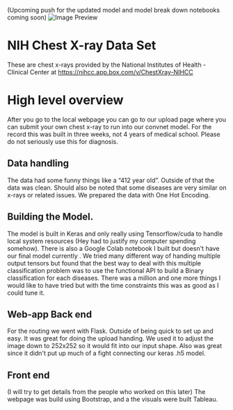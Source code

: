 (Upcoming push for the updated model and model break down notebooks coming soon)
![Image Preview](https://raw.githubusercontent.com/FunFighter/NIHChestXray/master/sample%20img.png)


# NIH Chest X-ray Data Set
These are chest x-rays provided by the National Institutes of Health - Clinical Center at https://nihcc.app.box.com/v/ChestXray-NIHCC

# High level overview
After you go to the local webpage you can go to our upload page where you can submit your own chest x-ray to run into our convnet model.
For the record this was built in three weeks, not 4 years of medical school. Please do not seriously use this for diagnosis.

## Data handling
The data had some funny things like a “412 year old”. Outside of that the data was clean.
Should also be noted that some diseases are very similar on x-rays or related issues.
We prepared the data with One Hot Encoding. 

## Building the Model.
The model is built in Keras and only really using Tensorflow/cuda to handle local system resources (Hey had to justify my computer spending somehow). There is also a Google Colab notebook I built but doesn't have our final model currently . 
We tried many different way of handing multiple output tensors but found that the best way to deal with this multiple classification problem was to use the functional API to build a Binary classification for each diseases. There was a million and one more things I would like to have tried but with the time constraints this was as good as I could tune it.

## Web-app Back end
For the routing we went with Flask.
Outside of being quick to set up and easy. It was great for doing the upload handing.
We used it to adjust the image down to 252x252 so it would fit into our input shape.
Also was great since it didn't put up much of a fight connecting our keras .h5 model.

## Front end
(I will try to get details from the people who worked on this later)
The webpage was build using Bootstrap, and a the visuals were built Tableau.
